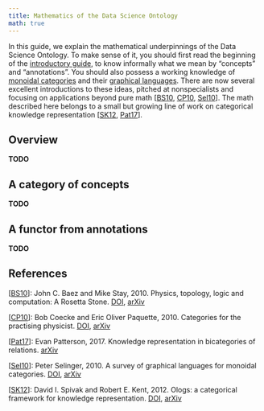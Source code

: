 ```yaml
---
title: Mathematics of the Data Science Ontology
math: true
---
```


In this guide, we explain the mathematical underpinnings of the Data Science Ontology. To make sense of it, you should first read the beginning of the [introductory guide](/page/intro), to know informally what we mean by “concepts” and “annotations”. You should also possess a working knowledge of [monoidal categories](https://ncatlab.org/nlab/show/monoidal+category) and their [graphical languages](https://ncatlab.org/nlab/show/string+diagram). There are now several excellent introductions to these ideas, pitched at nonspecialists and focusing on applications beyond pure math [[BS10], [CP10], [Sel10]]. The math described here belongs to a small but growing line of work on categorical knowledge representation [[SK12], [Pat17]].

## Overview

**TODO**

## A category of concepts

**TODO**

## A functor from annotations

**TODO**

## References

[BS10]: #
\[[BS10]]: John C. Baez and Mike Stay, 2010.
Physics, topology, logic and computation: A Rosetta Stone.
[DOI](https://doi.org/10.1007/978-3-642-12821-9_2),
[arXiv](https://arxiv.org/abs/0903.0340)

[CP10]: #
\[[CP10]]: Bob Coecke and Eric Oliver Paquette, 2010.
Categories for the practising physicist.
[DOI](https://doi.org/10.1007/978-3-642-12821-9_3),
[arXiv](https://arxiv.org/abs/0905.3010)

[Pat17]: #
\[[Pat17]]: Evan Patterson, 2017.
Knowledge representation in bicategories of relations.
[arXiv](https://arxiv.org/abs/1706.00526)

[Sel10]: #
\[[Sel10]]: Peter Selinger, 2010.
A survey of graphical languages for monoidal categories.
[DOI](https://doi.org/10.1007/978-3-642-12821-9_4),
[arXiv](https://arxiv.org/abs/0908.3347)

[SK12]: #
\[[SK12]]: David I. Spivak and Robert E. Kent, 2012.
 Ologs: a categorical framework for knowledge representation.
 [DOI](https://doi.org/10.1371/journal.pone.0024274),
 [arXiv](https://arxiv.org/abs/1102.1889)
